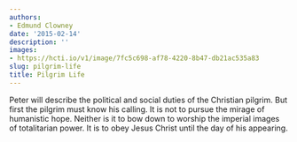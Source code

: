 ```yaml
---
authors:
- Edmund Clowney
date: '2015-02-14'
description: ''
images:
- https://hcti.io/v1/image/7fc5c698-af78-4220-8b47-db21ac535a83
slug: pilgrim-life
title: Pilgrim Life
---
```


Peter will describe the political and social duties of the Christian pilgrim. But first the pilgrim must know his calling. It is not to pursue the mirage of humanistic hope. Neither is it to bow down to worship the imperial images of totalitarian power. It is to obey Jesus Christ until the day of his appearing.